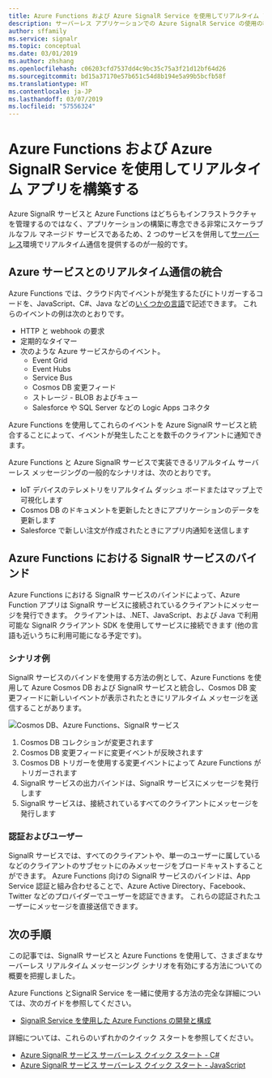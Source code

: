 ```yaml
---
title: Azure Functions および Azure SignalR Service を使用してリアルタイム アプリを構築する
description: サーバーレス アプリケーションでの Azure SignalR Service の使用の概要。
author: sffamily
ms.service: signalr
ms.topic: conceptual
ms.date: 03/01/2019
ms.author: zhshang
ms.openlocfilehash: c06203cfd7537dd4c9bc35c75a3f21d12bf64d26
ms.sourcegitcommit: bd15a37170e57b651c54d8b194e5a99b5bcfb58f
ms.translationtype: HT
ms.contentlocale: ja-JP
ms.lasthandoff: 03/07/2019
ms.locfileid: "57556324"
---
```

# <a name="build-real-time-apps-with-azure-functions-and-azure-signalr-service"></a>Azure Functions および Azure SignalR Service を使用してリアルタイム アプリを構築する

Azure SignalR サービスと Azure Functions はどちらもインフラストラクチャを管理するのではなく、アプリケーションの構築に専念できる非常にスケーラブルなフル マネージド サービスであるため、2 つのサービスを併用して[サーバーレス](https://azure.microsoft.com/solutions/serverless/)環境でリアルタイム通信を提供するのが一般的です。

## <a name="integrate-real-time-communications-with-azure-services"></a>Azure サービスとのリアルタイム通信の統合

Azure Functions では、クラウド内でイベントが発生するたびにトリガーするコードを、JavaScript、C#、Java などの[いくつかの言語](../azure-functions/supported-languages.md)で記述できます。 これらのイベントの例は次のとおりです。

* HTTP と webhook の要求
* 定期的なタイマー
* 次のような Azure サービスからのイベント。
    - Event Grid
    - Event Hubs
    - Service Bus
    - Cosmos DB 変更フィード
    - ストレージ - BLOB およびキュー
    - Salesforce や SQL Server などの Logic Apps コネクタ

Azure Functions を使用してこれらのイベントを Azure SignalR サービスと統合することによって、イベントが発生したことを数千のクライアントに通知できます。

Azure Functions と Azure SignalR サービスで実装できるリアルタイム サーバーレス メッセージングの一般的なシナリオは、次のとおりです。

* IoT デバイスのテレメトリをリアルタイム ダッシュ ボードまたはマップ上で可視化します
* Cosmos DB のドキュメントを更新したときにアプリケーションのデータを更新します
* Salesforce で新しい注文が作成されたときにアプリ内通知を送信します

## <a name="signalr-service-bindings-for-azure-functions"></a>Azure Functions における SignalR サービスのバインド

Azure Functions における SignalR サービスのバインドによって、Azure Function アプリは SignalR サービスに接続されているクライアントにメッセージを発行できます。 クライアントは、.NET、JavaScript、および Java で利用可能な SignalR クライアント SDK を使用してサービスに接続できます (他の言語も近いうちに利用可能になる予定です)。

### <a name="an-example-scenario"></a>シナリオ例

SignalR サービスのバインドを使用する方法の例として、Azure Functions を使用して Azure Cosmos DB および SignalR サービスと統合し、Cosmos DB 変更フィードに新しいイベントが表示されたときにリアルタイム メッセージを送信することがあります。

![Cosmos DB、Azure Functions、SignalR サービス](media/signalr-concept-azure-functions/signalr-cosmosdb-functions.png)

1. Cosmos DB コレクションが変更されます
2. Cosmos DB 変更フィードに変更イベントが反映されます
3. Cosmos DB トリガーを使用する変更イベントによって Azure Functions がトリガーされます
4. SignalR サービスの出力バインドは、SignalR サービスにメッセージを発行します
5. SignalR サービスは、接続されているすべてのクライアントにメッセージを発行します

### <a name="authentication-and-users"></a>認証およびユーザー

SignalR サービスでは、すべてのクライアントや、単一のユーザーに属しているなどのクライアントのサブセットにのみメッセージをブロードキャストすることができます。 Azure Functions 向けの SignalR サービスのバインドは、App Service 認証と組み合わせることで、Azure Active Directory、Facebook、Twitter などのプロバイダーでユーザーを認証できます。 これらの認証されたユーザーにメッセージを直接送信できます。

## <a name="next-steps"></a>次の手順

この記事では、SignalR サービスと Azure Functions を使用して、さまざまなサーバーレス リアルタイム メッセージング シナリオを有効にする方法についての概要を把握しました。

Azure Functions とSignalR Service を一緒に使用する方法の完全な詳細については、次のガイドを参照してください。

* [SignalR Service を使用した Azure Functions の開発と構成](signalr-concept-serverless-development-config.md)

詳細については、これらのいずれかのクイック スタートを参照してください。

* [Azure SignalR サービス サーバーレス クイック スタート - C#](signalr-quickstart-azure-functions-csharp.md)
* [Azure SignalR サービス サーバーレス クイック スタート - JavaScript](signalr-quickstart-azure-functions-javascript.md)